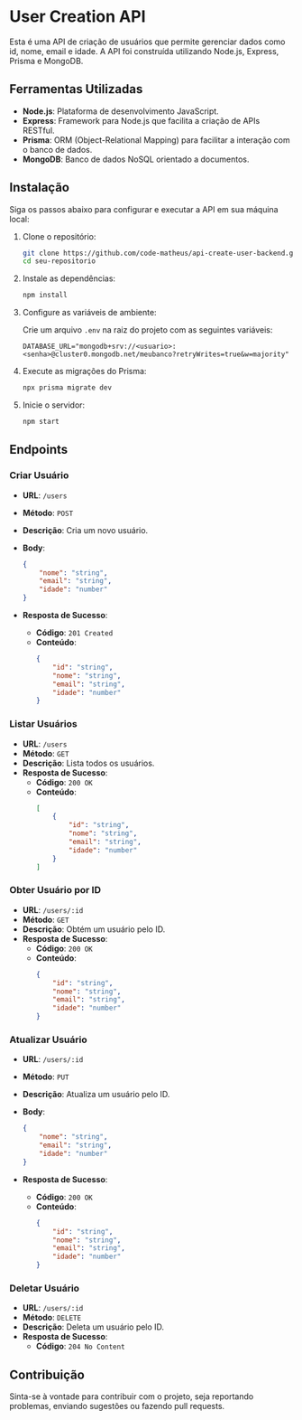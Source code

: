 # User Creation API

Esta é uma API de criação de usuários que permite gerenciar dados como id, nome, email e idade. A API foi construída utilizando Node.js, Express, Prisma e MongoDB.

## Ferramentas Utilizadas

- **Node.js**: Plataforma de desenvolvimento JavaScript.
- **Express**: Framework para Node.js que facilita a criação de APIs RESTful.
- **Prisma**: ORM (Object-Relational Mapping) para facilitar a interação com o banco de dados.
- **MongoDB**: Banco de dados NoSQL orientado a documentos.

## Instalação

Siga os passos abaixo para configurar e executar a API em sua máquina local:

1. Clone o repositório:
    ```bash
    git clone https://github.com/code-matheus/api-create-user-backend.git
    cd seu-repositorio
    ```

2. Instale as dependências:
    ```bash
    npm install
    ```

3. Configure as variáveis de ambiente:

    Crie um arquivo `.env` na raiz do projeto com as seguintes variáveis:
    ```env
    DATABASE_URL="mongodb+srv://<usuario>:<senha>@cluster0.mongodb.net/meubanco?retryWrites=true&w=majority"
    ```

4. Execute as migrações do Prisma:
    ```bash
    npx prisma migrate dev
    ```

5. Inicie o servidor:
    ```bash
    npm start
    ```

## Endpoints

### Criar Usuário

- **URL**: `/users`
- **Método**: `POST`
- **Descrição**: Cria um novo usuário.
- **Body**:
    ```json
    {
        "nome": "string",
        "email": "string",
        "idade": "number"
    }
    ```

- **Resposta de Sucesso**:
    - **Código**: `201 Created`
    - **Conteúdo**:
        ```json
        {
            "id": "string",
            "nome": "string",
            "email": "string",
            "idade": "number"
        }
        ```

### Listar Usuários

- **URL**: `/users`
- **Método**: `GET`
- **Descrição**: Lista todos os usuários.
- **Resposta de Sucesso**:
    - **Código**: `200 OK`
    - **Conteúdo**:
        ```json
        [
            {
                "id": "string",
                "nome": "string",
                "email": "string",
                "idade": "number"
            }
        ]
        ```

### Obter Usuário por ID

- **URL**: `/users/:id`
- **Método**: `GET`
- **Descrição**: Obtém um usuário pelo ID.
- **Resposta de Sucesso**:
    - **Código**: `200 OK`
    - **Conteúdo**:
        ```json
        {
            "id": "string",
            "nome": "string",
            "email": "string",
            "idade": "number"
        }
        ```

### Atualizar Usuário

- **URL**: `/users/:id`
- **Método**: `PUT`
- **Descrição**: Atualiza um usuário pelo ID.
- **Body**:
    ```json
    {
        "nome": "string",
        "email": "string",
        "idade": "number"
    }
    ```

- **Resposta de Sucesso**:
    - **Código**: `200 OK`
    - **Conteúdo**:
        ```json
        {
            "id": "string",
            "nome": "string",
            "email": "string",
            "idade": "number"
        }
        ```

### Deletar Usuário

- **URL**: `/users/:id`
- **Método**: `DELETE`
- **Descrição**: Deleta um usuário pelo ID.
- **Resposta de Sucesso**:
    - **Código**: `204 No Content`


## Contribuição

Sinta-se à vontade para contribuir com o projeto, seja reportando problemas, enviando sugestões ou fazendo pull requests.
